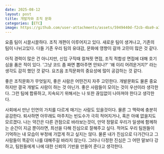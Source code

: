 ```yaml
---
date: 2025-08-12
layout: post
title: 개발자와 조직 문화
categories: [ETC]
image: https://github.com/user-attachments/assets/5949440d-f2cb-4ba9-a3ec-baa15aa9a05c
---
```


요즘 팀이 시끌시끌하다. 조직 개편이 이루어지고 있다.
새로운 팀이 생겨나고, 기존의 팀이 나뉘고있다.
다들 기존 우리 팀의 유대감, 문화에 영향이 갈까 고민이 많은 것 같다.

아직 경력이 많은 건 아니지만, 신입 구직때 컬쳐핏 면접, 조직 적합성 면접에 대해 호기심을 품은 적이 있다. 
'그냥 코드 좀 짜면 뽑아주면 안되나?' '왜 이리 어려운거지?' 라는 생각도 감히 했던 것 같다. 요즈음 조직문화의 중요성에 많이 공감하는 것 같다.

좋은 조직문화가 무엇일지, 좋은 사람은 어떤건지 자주 고민한다. 개발문화도 물론 중요하지만 결국 개발도 사람이 하는 것 아닌가. 좋은 사람들이 모이는 것이 우선이라 생각한다.
그런 팀에 합류하고, 지속되기 위해서는 나 또한 끊임없이 나아져야 한다고 생각한다. 

사회에서 만난 인연의 가치를 다르게 매기는 사람도 있을것이다. 물론 그 맥락에 충분히 공감한다. 퇴사하면 아무래도 마주치는 빈도수가 극히 적어지거나, 혹은 아예 없을지도 모르겠다. 
나는 약간은 다른 관점으로 바라보는것이, 만약 정말로 우리가 일생에 함께하는 순간이 지금 뿐이라면, 최선을 다해 진심으로 잘해주고 싶다. 적어도 우리 팀원들이 기억하는 내 모습이 부정에 가깝게 하고 싶지는 않다.
물론 내가 진심으로 다가간다고 그 사람들이 똑같이 나를 대해주길 바라지 않는다. 
그러나 다정한 진심은 그 어떤 말보다 강하고, 팀원들에게 나에 대한 신뢰의 기반을 만들어 준다고 생각한다.

